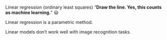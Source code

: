Linear regression (ordinary least squares) “**Draw the line. Yes, this counts as machine learning.**” :smiley:

Linear regression is a parametric method. 

Linear models don’t work well with image recognition tasks. 